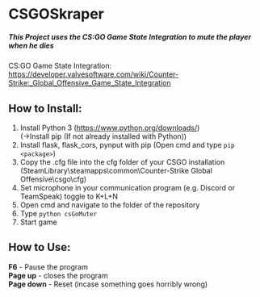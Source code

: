 # CSGOSkraper
##### This Project uses the CS:GO Game State Integration to mute the player when he dies
CS:GO Game State Integration:
https://developer.valvesoftware.com/wiki/Counter-Strike:_Global_Offensive_Game_State_Integration

## How to Install:
1. Install Python 3 (https://www.python.org/downloads/)  
(->Install pip (If not already installed with Python))
2. Install flask, flask_cors, pynput with pip (Open cmd and type `pip <package>`)
3. Copy the .cfg file into the cfg folder of your CSGO installation (SteamLibrary\steamapps\common\Counter-Strike Global Offensive\csgo\cfg)
4. Set microphone in your communication program (e.g. Discord or TeamSpeak) toggle to K+L+N
5. Open cmd and navigate to the folder of the repository
6. Type ``python csGoMuter``
7. Start game

## How to Use:
**F6** - Pause the program  
**Page up** - closes the program  
**Page down** - Reset (incase something goes horribly wrong)
